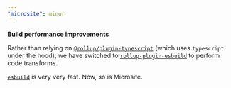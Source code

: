 ```yaml
---
"microsite": minor
---
```


**Build performance improvements**

Rather than relying on [`@rollup/plugin-typescript`](https://github.com/rollup/plugins/tree/master/packages/typescript) (which uses `typescript` under the hood), we have switched to [`rollup-plugin-esbuild`](https://github.com/egoist/rollup-plugin-esbuild) to perform code transforms.

[`esbuild`](https://github.com/evanw/esbuild) is very very fast. Now, so is Microsite.
